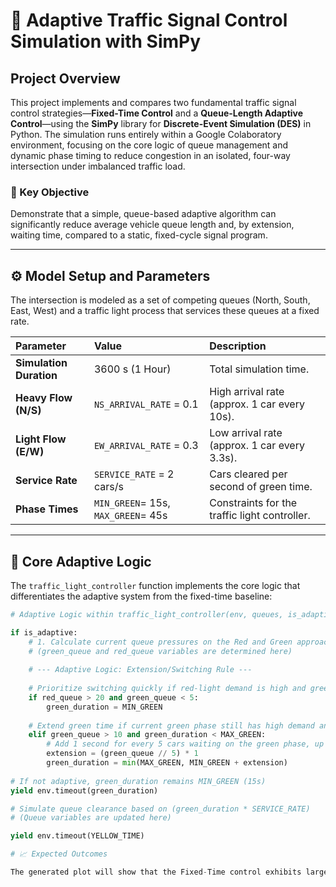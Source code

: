 # 🚥 Adaptive Traffic Signal Control Simulation with SimPy

## Project Overview

This project implements and compares two fundamental traffic signal control strategies—**Fixed-Time Control** and a **Queue-Length Adaptive Control**—using the **SimPy** library for **Discrete-Event Simulation (DES)** in Python. The simulation runs entirely within a Google Colaboratory environment, focusing on the core logic of queue management and dynamic phase timing to reduce congestion in an isolated, four-way intersection under imbalanced traffic load.

### 🎯 Key Objective

Demonstrate that a simple, queue-based adaptive algorithm can significantly reduce average vehicle queue length and, by extension, waiting time, compared to a static, fixed-cycle signal program.

---

## ⚙️ Model Setup and Parameters

The intersection is modeled as a set of competing queues (North, South, East, West) and a traffic light process that services these queues at a fixed rate.

| Parameter | Value | Description |
| :--- | :--- | :--- |
| **Simulation Duration** | $3600$ s (1 Hour) | Total simulation time. |
| **Heavy Flow (N/S)** | `NS_ARRIVAL_RATE` = $0.1$ | High arrival rate (approx. 1 car every 10s). |
| **Light Flow (E/W)** | `EW_ARRIVAL_RATE` = $0.3$ | Low arrival rate (approx. 1 car every 3.3s). |
| **Service Rate** | `SERVICE_RATE` = $2$ cars/s | Cars cleared per second of green time. |
| **Phase Times** | `MIN_GREEN`= $15$s, `MAX_GREEN`= $45$s | Constraints for the traffic light controller. |

---

## 🧠 Core Adaptive Logic

The `traffic_light_controller` function implements the core logic that differentiates the adaptive system from the fixed-time baseline:

```python
# Adaptive Logic within traffic_light_controller(env, queues, is_adaptive=True)

if is_adaptive:
    # 1. Calculate current queue pressures on the Red and Green approaches
    # (green_queue and red_queue variables are determined here)
    
    # --- Adaptive Logic: Extension/Switching Rule ---
    
    # Prioritize switching quickly if red-light demand is high and green-light demand is met
    if red_queue > 20 and green_queue < 5: 
        green_duration = MIN_GREEN
    
    # Extend green time if current green phase still has high demand and hasn't hit max time
    elif green_queue > 10 and green_duration < MAX_GREEN:
        # Add 1 second for every 5 cars waiting on the green phase, up to MAX_GREEN
        extension = (green_queue // 5) * 1
        green_duration = min(MAX_GREEN, MIN_GREEN + extension)
        
# If not adaptive, green_duration remains MIN_GREEN (15s)
yield env.timeout(green_duration)

# Simulate queue clearance based on (green_duration * SERVICE_RATE)
# (Queue variables are updated here)

yield env.timeout(YELLOW_TIME)

# 📈 Expected Outcomes

The generated plot will show that the Fixed-Time control exhibits large, oscillating queue peaks, especially on the heavy (NS) approaches, as it rigidly sticks to the $15$s green phase even when the queue is long. The Adaptive Control plot will show queue lengths maintained at a lower, more stable level, demonstrating the efficiency gains achieved by dynamically allocating more green time to the dominant traffic flow.